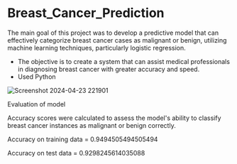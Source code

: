 # Breast_Cancer_Prediction

The main goal of this project was to develop a predictive model that can effectively categorize breast cancer cases as malignant or benign, utilizing machine learning techniques, particularly logistic regression.
-	The objective is to create a system that can assist medical professionals in diagnosing breast cancer with greater accuracy and speed.
-	Used Python 

![Screenshot 2024-04-23 221901](https://github.com/Chaitralikore/LeetCode/assets/127185062/273e56e5-bd02-4c0b-ae92-916df6371e2e) 


Evaluation of model

Accuracy scores were calculated to assess the model's ability to classify breast cancer instances as malignant or benign correctly.

 Accuracy on training data =  0.9494505494505494

 Accuracy on test data =  0.9298245614035088

